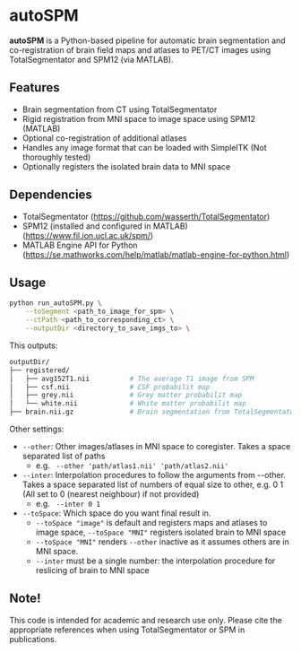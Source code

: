 # autoSPM

**autoSPM** is a Python-based pipeline for automatic brain segmentation and co-registration of brain field maps and atlases to PET/CT images using TotalSegmentator and SPM12 (via MATLAB). 


## Features

- Brain segmentation from CT using TotalSegmentator
- Rigid registration from MNI space to image space using SPM12 (MATLAB)
- Optional co-registration of additional atlases
- Handles any image format that can be loaded with SimpleITK (Not thoroughly tested)
- Optionally registers the isolated brain data to MNI space

## Dependencies

- TotalSegmentator (https://github.com/wasserth/TotalSegmentator)
- SPM12 (installed and configured in MATLAB) (https://www.fil.ion.ucl.ac.uk/spm/)
- MATLAB Engine API for Python (https://se.mathworks.com/help/matlab/matlab-engine-for-python.html)

## Usage

```bash
python run_autoSPM.py \
    --toSegment <path_to_image_for_spm> \
    --ctPath <path_to_corresponding_ct> \
    --outputDir <directory_to_save_imgs_to> \
```

This outputs:
```graphql
outputDir/
├── registered/        
│   ├── avg152T1.nii          # The average T1 image from SPM
│   ├── csf.nii               # CSF probabilit map
│   ├── grey.nii              # Grey matter probabilit map
│   └── white.nii             # White matter probabilit map
├── brain.nii.gz              # Brain segmentation from TotalSegmentator
```

Other settings:
* `--other`: Other images/atlases in MNI space to coregister. Takes a space separated list of paths
  * e.g. ` --other 'path/atlas1.nii' 'path/atlas2.nii'`
* `--inter`: Interpolation procedures to follow the arguments from --other. Takes a space separated list of numbers of equal size to other, e.g. 0 1 (All set to 0 (nearest neighbour) if not provided)
  * e.g. ` --inter 0 1`
* `--toSpace`: Which space do you want final result in. 
  * `--toSpace "image"` is default and registers maps and atlases to image space, `--toSpace "MNI"` registers isolated brain to MNI space
  * `--toSpace "MNI"` renders `--other` inactive as it assumes others are in MNI space. 
  * `--inter` must be a single number: the interpolation procedure for reslicing of brain to MNI space

## Note!
This code is intended for academic and research use only. Please cite the appropriate references when using TotalSegmentator or SPM in publications.
